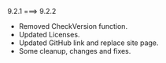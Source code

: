 9.2.1 ===> 9.2.2

* Removed CheckVersion function.
* Updated Licenses.
* Updated GitHub link and replace site page.
* Some cleanup, changes and fixes.
